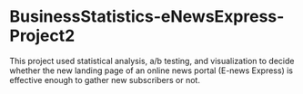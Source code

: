 # BusinessStatistics-eNewsExpress-Project2
This project used statistical analysis, a/b testing, and visualization to decide whether the new landing page of an online news portal (E-news Express) is effective enough to gather new subscribers or not. 

